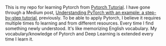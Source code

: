 This is my repo for learning Pytorch from [Pytorch Tutorial](https://pytorch.org/tutorials/beginner/basics/intro.html). I have gone through a Medium post, [Understanding PyTorch with an example: a step-by-step tutorial](https://towardsdatascience.com/understanding-pytorch-with-an-example-a-step-by-step-tutorial-81fc5f8c4e8e), previously. To be able to apply Pytorch, I believe it requires multiple times fo learning and from different resources. Every time I find something newly understood. It's like memorizing English vocabulary. My vocabulary/knowledge of Pytorch and Deep Learning is extended every time I learn it.